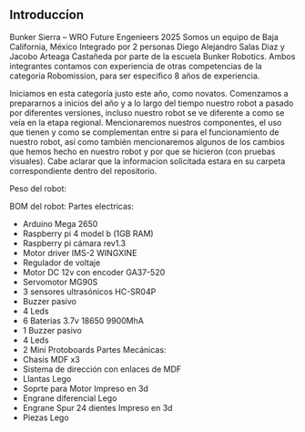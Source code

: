 ## Introduccíon
Bunker Sierra – WRO Future Engenieers 2025
Somos un equipo de Baja California, México Integrado por 2 personas Diego Alejandro Salas Diaz y Jacobo Arteaga Castañeda por parte de la escuela Bunker Robotics. Ambos integrantes contamos con experiencia de otras competencias de la categoria Robomission, para ser especifico 8 años de experiencia.

Iniciamos en esta categoría justo este año, como novatos. Comenzamos a prepararnos a inicios del año y a lo largo del tiempo nuestro robot a pasado por diferentes versiones, incluso nuestro robot se ve diferente a como se veía en la etapa regional. Mencionaremos nuestros componentes, el uso que tienen y como se complementan entre si para el funcionamiento de nuestro robot, así como también mencionaremos algunos de los cambios que hemos hecho en nuestro robot y por que se hicieron (con pruebas visuales). Cabe aclarar que la informacion solicitada estara en su carpeta correspondiente dentro del repositorio.

Peso del robot:

BOM del robot:
Partes electricas:
-	Arduino Mega 2650
-	Raspberry pi 4 model b (1GB RAM)
-	Raspberry pi cámara rev1.3
-	Motor driver IMS-2 WINGXINE
-	Regulador de voltaje 
-	Motor DC 12v con encoder GA37-520
-	Servomotor MG90S
-	3 sensores ultrasónicos HC-SR04P
-	Buzzer pasivo
-	4 Leds 
-	6 Baterias 3.7v 18650 9900MhA
-	1 Buzzer pasivo
-	4 Leds
-	2 Mini Protoboards
Partes Mecánicas:
-	Chasis MDF x3
-	Sistema de dirección con enlaces de MDF
-	Llantas Lego
-	Soprte para Motor Impreso en 3d
-	Engrane diferencial Lego
-	Engrane Spur 24 dientes Impreso en 3d
-	Piezas Lego

